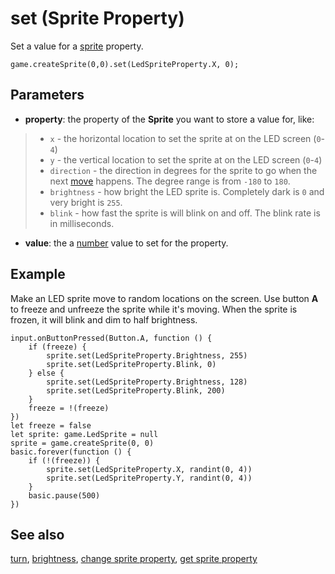 # set (Sprite Property)

Set a value for a [sprite](/reference/game/create-sprite) property.

```sig
game.createSprite(0,0).set(LedSpriteProperty.X, 0);
```

## Parameters

* **property**: the property of the **Sprite** you want to store a value for, like:
>* ``x`` - the horizontal location to set the sprite at on the LED screen (`0`-`4`)
>* ``y`` - the vertical location to set the sprite at on the LED screen (`0`-`4`)
>* ``direction`` - the direction in degrees for the sprite to go when the next [move](/reference/game/move) happens. The degree range is from `-180` to `180`.
>* ``brightness`` - how bright the LED sprite is. Completely dark is `0` and very bright is `255`.
>* ``blink`` - how fast the sprite is will blink on and off. The blink rate is in milliseconds.

* **value**: the a [number](/types/number) value to set for the property.

## Example

Make an LED sprite move to random locations on the screen. Use button **A** to freeze and unfreeze the sprite while it's moving. When the sprite is frozen, it will blink and dim to half brightness.

```blocks
input.onButtonPressed(Button.A, function () {
    if (freeze) {
        sprite.set(LedSpriteProperty.Brightness, 255)
        sprite.set(LedSpriteProperty.Blink, 0)
    } else {
        sprite.set(LedSpriteProperty.Brightness, 128)
        sprite.set(LedSpriteProperty.Blink, 200)
    }
    freeze = !(freeze)
})
let freeze = false
let sprite: game.LedSprite = null
sprite = game.createSprite(0, 0)
basic.forever(function () {
    if (!(freeze)) {
        sprite.set(LedSpriteProperty.X, randint(0, 4))
        sprite.set(LedSpriteProperty.Y, randint(0, 4))
    }
    basic.pause(500)
})
```

## See also

[turn](/reference/game/turn),
[brightness](/reference/led/brightness),
[change sprite property](/reference/game/change),
[get sprite property](/reference/game/get)
